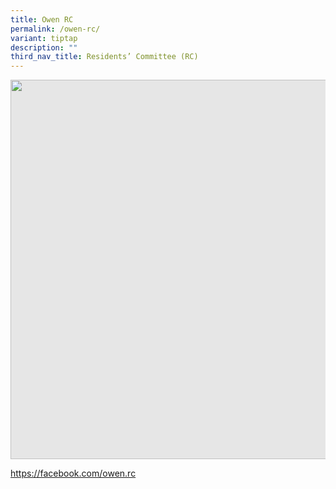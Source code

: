 ```yaml
---
title: Owen RC
permalink: /owen-rc/
variant: tiptap
description: ""
third_nav_title: Residents’ Committee (RC)
---
```

<p></p>
<div class="isomer-image-wrapper">
<img style="display: block;-webkit-user-select: none;margin: auto;cursor: zoom-in;background-color: hsl(0, 0%, 90%);transition: background-color 300ms;" height="607" width="914" src="https://uploads-ssl.webflow.com/60f4a4872dd5b71d47df606a/64f70c30f14ee88a84ac8ba7_25%20%26%2026%20July%202022(13).jpg">
</div>
<p><a href="https://facebook.com/owen.rc" rel="noopener noreferrer nofollow" target="_blank">https://facebook.com/owen.rc</a>
</p>